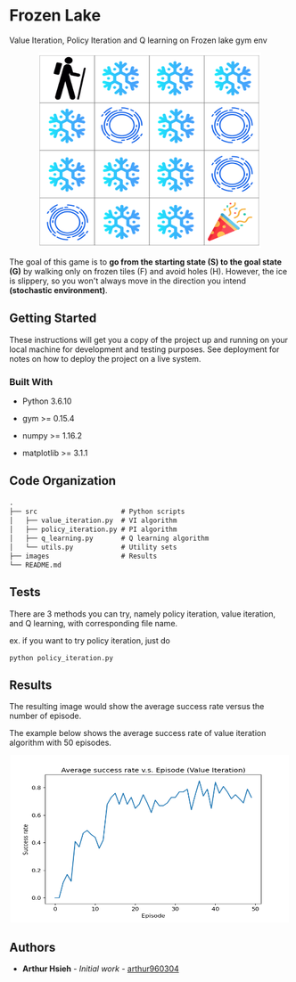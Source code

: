 # Frozen Lake

Value Iteration, Policy Iteration and Q learning on Frozen lake gym env

<p align="center">
  <img width="400" height="350" src="https://github.com/arthur960304/frozen-lake/blob/main/images/frozen-lake.png">
</p>

The goal of this game is to **go from the starting state (S) to the goal state (G)** by walking only on frozen tiles (F) and avoid holes (H). However, the ice is slippery, so you won't always move in the direction you intend **(stochastic environment)**.

## Getting Started

These instructions will get you a copy of the project up and running on your local machine for development and testing purposes. See deployment for notes on how to deploy the project on a live system.

### Built With

* Python 3.6.10

* gym >= 0.15.4

* numpy >= 1.16.2

* matplotlib >= 3.1.1

## Code Organization
```
.
├── src                     # Python scripts
│   ├── value_iteration.py  # VI algorithm
│   ├── policy_iteration.py # PI algorithm
│   ├── q_learning.py       # Q learning algorithm
│   └── utils.py            # Utility sets
├── images                  # Results
└── README.md
```

## Tests

There are 3 methods you can try, namely policy iteration, value iteration, and Q learning, with corresponding file name.

ex. if you want to try policy iteration, just do
```
python policy_iteration.py
```

## Results

The resulting image would show the average success rate versus the number of episode. 

The example below shows the average success rate of value iteration algorithm with 50 episodes.

<p align="center">
  <img width="500" height="300" src="https://github.com/arthur960304/frozen-lake/blob/main/images/VI.png">
</p>

## Authors

* **Arthur Hsieh** - *Initial work* - [arthur960304](https://github.com/arthur960304)
